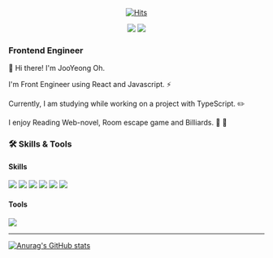  <div align=center>
  
[![Hits](https://hits.seeyoufarm.com/api/count/incr/badge.svg?url=https%3A%2F%2Fgithub.com%2Fohjooyeong&count_bg=%2379C83D&title_bg=%23555555&icon=&icon_color=%23E7E7E7&title=hits&edge_flat=false)](https://hits.seeyoufarm.com)

<a href="https://velog.io/@brb1111" target="_blank"><img src="https://img.shields.io/badge/Velog-20c997?style=flat-square&logo=Vimeo&logoColor=white"/></a>
<a href="mailto:ohinsang@gmail.com" target="_blank"><img src="https://img.shields.io/badge/Gmail-EA4335?style=flat-square&logo=Gmail&logoColor=white"/></a>
 </div>
   
### Frontend Engineer
👋 Hi there! I'm JooYeong Oh.

I'm Front Engineer using React and Javascript. ⚡

Currently, I am studying while working on a project with TypeScript. ✏️

I enjoy Reading Web-novel, Room escape game and Billiards. 🧩 🎱
 


### 🛠 Skills & Tools
#### Skills

<span>
 <img src="https://img.shields.io/badge/React-61DAFB?style=flat-square&logo=React&logoColor=white"/>
 <img src="https://img.shields.io/badge/JavaScript-F7DF1E?style=flat-square&logo=JavaScript&logoColor=white"/>
 <img src="https://img.shields.io/badge/TypeScript-3178C6?style=flat-square&logo=TypeScript&logoColor=white"/>
 <img src="https://img.shields.io/badge/HTML5-E34F26?style=flat-square&logo=HTML5&logoColor=white"/>
 <img src="https://img.shields.io/badge/CSS3-1572B6?style=flat-square&logo=CSS3&logoColor=white"/>
 <img src="https://img.shields.io/badge/Python-3776AB?style=flat-square&logo=Python&logoColor=white"/>
 </span>
 
 
 #### Tools
 
 <span>
<img src="https://img.shields.io/badge/Git-F05032?style=flat-square&logo=Git&logoColor=white"/>
 </span>
 
 ---

[![Anurag's GitHub stats](https://github-readme-stats.vercel.app/api?username=ohjooyeong)](https://github.com/ohjooyeong/github-readme-stats)


 

<!--
**ohjooyeong/ohjooyeong** is a ✨ _special_ ✨ repository because its `README.md` (this file) appears on your GitHub profile.

Here are some ideas to get you started:

- 🔭 I’m currently working on ...
- 🌱 I’m currently learning ...
- 👯 I’m looking to collaborate on ...
- 🤔 I’m looking for help with ...
- 💬 Ask me about ...
- 📫 How to reach me: ...
- 😄 Pronouns: ...
- ⚡ Fun fact: ...
-->
